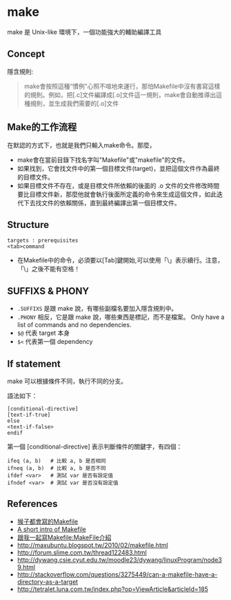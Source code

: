 # make

make 是 Unix-like 環境下，一個功能強大的輔助編譯工具

## Concept

隱含規則:
  > make會按照這種“慣例”心照不喧地來運行，那怕Makefile中沒有書寫這樣的規則。例如，把[.c]文件編譯成[.o]文件這一規則，make會自動推導出這種規則，並生成我們需要的[.o]文件

## Make的工作流程

在默認的方式下，也就是我們只輸入make命令。那麼，

- make會在當前目錄下找名字叫"Makefile"或"makefile"的文件。
- 如果找到，它會找文件中的第一個目標文件(target)，並把這個文件作為最終的目標文件。
- 如果目標文件不存在，或是目標文件所依賴的後面的 .o 文件的文件修改時間要比目標文件新，那麼他就會執行後面所定義的命令來生成這個文件，如此迭代下去找文件的依賴關係，直到最終編譯出第一個目標文件。

## Structure
```
targets : prerequisites
<tab>command
```
- 在Makefile中的命令，必須要以[Tab]鍵開始,可以使用「\」表示續行。注意，「\」之後不能有空格！

## SUFFIXS & PHONY

- `.SUFFIXS` 是跟 make 說，有哪些副檔名要加入隱含規則中。
- `.PHONY` 相反，它是跟 make 說，哪些東西是標記，而不是檔案。 Only have a list of commands and no dependencies. 
- `$@` 代表 target 本身
- `$<` 代表第一個 dependency

## If statement

make 可以根據條件不同，執行不同的分支。

語法如下：

```
[conditional-directive]
[text-if-true]
else
<text-if-false>
endif
```

第一個 [conditional-directive] 表示判斷條件的關鍵字，有四個：

```
ifeq (a, b)   # 比較 a, b 是否相同
ifneq (a, b)  # 比較 a, b 是否不同
ifdef <var>   # 測試 var 是否有設定值
ifndef <var>  # 測試 var 是否沒有設定值
```

## References

- [猴子都會寫的Makefile](http://mropengate.blogspot.tw/2015/06/makefile-makefile.html)
- [A short intro of Makefile](https://www3.nd.edu/~zxu2/acms60212-40212/Makefile.pdf)
- [跟我一起寫Makefile:MakeFile介紹](http://wiki.ubuntu.org.cn/index.php?title=%E8%B7%9F%E6%88%91%E4%B8%80%E8%B5%B7%E5%86%99Makefile:%E4%BD%BF%E7%94%A8%E5%87%BD%E6%95%B0&variant=zh-hant)
- http://maxubuntu.blogspot.tw/2010/02/makefile.html
- http://forum.slime.com.tw/thread122483.html
- http://dywang.csie.cyut.edu.tw/moodle23/dywang/linuxProgram/node39.html
- http://stackoverflow.com/questions/3275449/can-a-makefile-have-a-directory-as-a-target
- http://tetralet.luna.com.tw/index.php?op=ViewArticle&articleId=185
